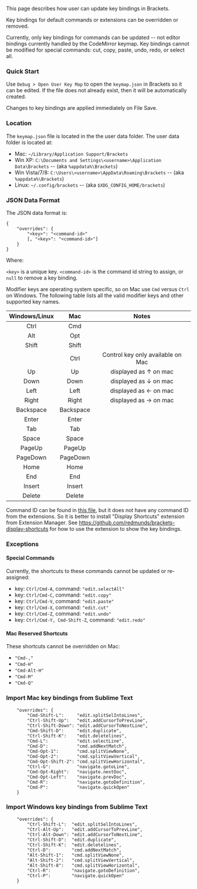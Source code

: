 This page describes how user can update key bindings in Brackets.

Key bindings for default commands or extensions can be overridden or removed.

Currently, only key bindings for commands can be updated -- not editor bindings currently handled by the CodeMirror keymap. Key bindings cannot be modified for special commands: cut, copy, paste, undo, redo, or select all.

### Quick Start
Use `Debug > Open User Key Map` to open the `keymap.json` in Brackets so it can be edited. If the file does not already exist, then it will be automatically created.

Changes to key bindings are applied immediately on File Save.

### Location
The `keymap.json` file is located in the the user data folder. The user data folder is located at:

* Mac: ```~/Library/Application Support/Brackets```
* Win XP: ```C:\Documents and Settings\<username>\Application Data\Brackets``` -- (aka ```%appdata%\Brackets```)
* Win Vista/7/8: ```C:\Users\<username>\AppData\Roaming\Brackets``` -- (aka ```%appdata%\Brackets```)
* Linux: ``~/.config/brackets`` -- (aka ```$XDG_CONFIG_HOME/brackets```)

### JSON Data Format

The JSON  data format is:

    {
        "overrides": {
            "<key>": "<command-id>"
            [, "<key>": "<command-id>"]
        }
    }

Where:

`<key>` is a unique key.
`<command-id>` is the command id string to assign, or `null` to remove a key binding.

Modifier keys are operating system specific, so on Mac use `Cmd` versus `Ctrl` on Windows. The following table lists all the valid modifier keys and other supported key names.

| Windows/Linux | Mac | Notes | 
|:--------------:|:---------------:|:--------:| 
|Ctrl|Cmd|| 
|Alt|Opt|| 
|Shift|Shift|| 
||Ctrl|Control key only available on Mac| 
|Up|Up|displayed as ↑ on mac|
|Down|Down|displayed as ↓ on mac|
|Left|Left|displayed as ← on mac|
|Right|Right|displayed as → on mac|
|Backspace|Backspace||
|Enter|Enter||
|Tab|Tab||
|Space| Space||
|PageUp|PageUp||
|PageDown|PageDown||
|Home|Home||
|End|End||
|Insert|Insert||
|Delete|Delete|||

Command ID can be found in [this file](https://github.com/brackets-cont/brackets/blob/master/src/command/Commands.js), but it does not have any command ID from the extensions. So it is better to install "Display Shortcuts" extension from Extension Manager. See https://github.com/redmunds/brackets-display-shortcuts for how to use the extension to show the key bindings.

### Exceptions

#### Special Commands
Currently, the shortcuts to these commands cannot be updated or re-assigned:
* key: `Ctrl/Cmd-A`, command: `"edit.selectAll"`
* key: `Ctrl/Cmd-C`, command: `"edit.copy"`
* key: `Ctrl/Cmd-V`, command: `"edit.paste"`
* key: `Ctrl/Cmd-X`, command: `"edit.cut"`
* key: `Ctrl/Cmd-Z`, command: `"edit.undo"`
* key: `Ctrl/Cmd-Y, Cmd-Shift-Z`, command: `"edit.redo"`

#### Mac Reserved Shortcuts
These shortcuts cannot be overridden on Mac:
* `"Cmd-,"`
* `"Cmd-H"`
* `"Cmd-Alt-H"`
* `"Cmd-M"`
* `"Cmd-Q"`

### Import Mac key bindings from Sublime Text

```
    "overrides": {
        "Cmd-Shift-L":     "edit.splitSelIntoLines",
        "Ctrl-Shift-Up":   "edit.addCursorToPrevLine",
        "Ctrl-Shift-Down": "edit.addCursorToNextLine",
        "Cmd-Shift-D":     "edit.duplicate",
        "Ctrl-Shift-K":    "edit.deletelines",
        "Cmd-L":           "edit.selectLine",
        "Cmd-D":           "cmd.addNextMatch",
        "Cmd-Opt-1":       "cmd.splitViewNone",
        "Cmd-Opt-2":       "cmd.splitViewVertical",
        "Cmd-Opt-Shift-2": "cmd.splitViewHorizontal",
        "Ctrl-G":          "navigate.gotoLine",
        "Cmd-Opt-Right":   "navigate.nextDoc",
        "Cmd-Opt-Left":    "navigate.prevDoc",
        "Cmd-R":           "navigate.gotoDefinition",
        "Cmd-P":           "navigate.quickOpen"
    }
```

### Import Windows key bindings from Sublime Text

```
    "overrides": {
        "Ctrl-Shift-L":  "edit.splitSelIntoLines",
        "Ctrl-Alt-Up":   "edit.addCursorToPrevLine",
        "Ctrl-Alt-Down": "edit.addCursorToNextLine",
        "Ctrl-Shift-D":  "edit.duplicate",
        "Ctrl-Shift-K":  "edit.deletelines",
        "Ctrl-D":        "cmd.addNextMatch",
        "Alt-Shift-1":   "cmd.splitViewNone",
        "Alt-Shift-2":   "cmd.splitViewVertical",
        "Alt-Shift-8":   "cmd.splitViewHorizontal",
        "Ctrl-R":        "navigate.gotoDefinition",
        "Ctrl-P":        "navigate.quickOpen"
    }
```
